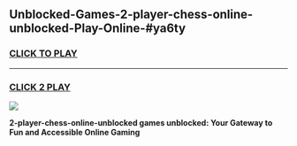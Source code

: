 
## Unblocked-Games-2-player-chess-online-unblocked-Play-Online-#ya6ty
<h3>
<a href="https://premium.freeplayer.one?title=2-player-chess-online-unblocked&ref=24F">CLICK TO PLAY</a></h3>
<hr>

<h3>
<a href="https://premium.freeplayer.one?title=2-player-chess-online-unblocked&ref=24F">CLICK 2 PLAY</a>
  
</h3>

<a href="https://premium.freeplayer.one?title=2-player-chess-online-unblocked&ref=24F/"><img src="https://clearcache.store/games.png"></a>


**2-player-chess-online-unblocked games unblocked: Your Gateway to Fun and Accessible Online Gaming**
